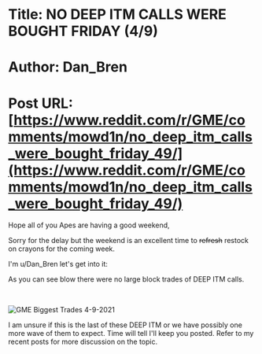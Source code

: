 # Title: NO DEEP ITM CALLS WERE BOUGHT FRIDAY (4/9)
# Author: Dan_Bren
# Post URL: [https://www.reddit.com/r/GME/comments/mowd1n/no_deep_itm_calls_were_bought_friday_49/](https://www.reddit.com/r/GME/comments/mowd1n/no_deep_itm_calls_were_bought_friday_49/)


Hope all of you Apes are having a good weekend,

Sorry for the delay but the weekend is an excellent time to ~~refresh~~ restock on crayons for the coming week.

I'm u/Dan_Bren let's get into it:

As you can see blow there were no large block trades of DEEP ITM calls.

&#x200B;

![GME Biggest Trades 4-9-2021](https://preview.redd.it/9s9lsmn88ls61.jpg?width=1219&format=pjpg&auto=webp&s=c50e94578306731cf613f2d42dc36032f595605a)

I am unsure if this is the last of these DEEP ITM or we have possibly one more wave of them to expect.  Time will tell I'll keep you posted. Refer to my recent posts for more discussion on the topic.